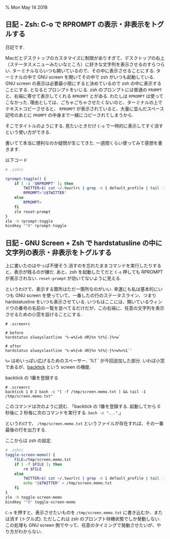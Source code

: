 % Mon May 14 2018

## 日記 - Zsh: C-o で RPROMPT の表示・非表示をトグルする

日記です.

Macだとデスクトップのカスタマイズに制限がありすぎて、デスクトップの右上（ステータスメニューみたいなところ）に好きな文字列を表示させるのすらつらい.
ターミナルならいつも開いているので、その中に表示させることにする.
ターミナルの中で GNU screen を開いてその中で zsh がいつも起動している.
GNU screen の表示は必要最小限にすると決めているので zsh の中に表示することにする.
となるとプロンプトをいじる.
zsh のプロンプトには普通の `PROMPT` と、右端に寄せて表示してくれる `RPROMPT` とがある.
わたしは `RPROMPT` は使ってこなかった.
理由としては、ごちゃごちゃさせたくないのと、ターミナルの上でテキストコピーさせると、 `RPROMPT` が表示されていると、大量に並んだスペース記号のあとに `PROMPT` の中身まで一緒にコピーされてしまうから.

そこでタイトルのようにする.
見たいときだけ `C-o` で一時的に表示してすぐ消すという使い方ができる.

書いてて本当に便利なのか疑問が生じてきた.
一週間くらい使ってみて感想を書きます.

以下コード

```sh
# .zshrc

rprompt-toggle() {
    if [ -z "$RPROMPT" ]; then
        TWITTER=$( cat ~/.twurlrc | grep -A 1 default_profile | tail -1 | sed 's/ *- *//g' )  # ログインしてるアカウント
        RPROMPT="@$TWITTER"
    else
        RPROMPT=
    fi
    zle reset-prompt
}
zle -N rprompt-toggle
bindkey "^O" rprompt-toggle
```

## 日記 - GNU Screen + Zsh で hardstatusline の中に文字列の表示・非表示をトグルする

上に書いたのはやっぱ不便そう.消すのを忘れたままコマンドを実行したりすると、表示が残るのが嫌だ.
あと、zsh を起動したてだと `C-o` 押しても RPROMPT が表示されない. `reset-prompt` が効いてないように見える.

というわけで、表示する箇所はただ一箇所なのがいい.
幸運にも私は基本的にいつも GNU screen を使っていて、一番したの行のステータスライン、つまり hardstatusline をいつも表示させている.
いつもはここには、開いているウィンドウの番号の名前の一覧を並べてるだけだが、この右端に、任意の文字列を表示させるための小窓を設けることにする.

```screen
# .screenrc

# before
hardstatus alwayslastline '%-w%{=b dR}%n %t%{-}%+w`

# after
hardstatus alwayslastline '%-w%{=b dR}%n %t%{-}%+w%=%1`'
```

`%=` はめいっぱい広げるためのスペーサー. `%1\`` が今回追加した部分.
いわば小窓であるが、[backtick](https://www.gnu.org/software/screen/manual/html_node/Backtick.html) という screen の機能.

backtick の 1番を登録する

```screen
# .screenrc
backtick 1 0 2 bash -c "[ -f /tmp/screen.memo.txt ] && tail -1 /tmp/screen.memo.txt"
```

このコマンドは次のように読む.
「backtick の 1番を登録する. 起動してから 0 秒後に 2 秒毎に次のコマンドを実行する. `bach -c "..."`.」

というわけで、 `/tmp/screen.memo.txt` というファイルが存在すれば、その一番最後の行を出力する.

ここからは zsh の設定.

```sh
# .zshrc
toggle-screen-memo() {
    FILE=/tmp/screen.memo.txt
    if [ -f $FILE ]; then
        rm $FILE
    else
        TWITTER=$( cat ~/.twurlrc | grep -A 1 default_profile | tail -1 | sed 's/ *- *//g' )
        echo "@$TWITTER" > /tmp/screen.memo.txt
    fi
}
zle -N toggle-screen-memo
bindkey "^O" toggle-screen-memo
```

`C-o` を押すと、表示させたいものを `/tmp/screen.memo.txt` に書き込むか、または消す (トグル式).
ただしこれは zsh のプロンプト待機状態でしか発動しない.
この処理も GNU screen 側でやって、任意のタイミングで発動させたいが、やり方がわからない.
